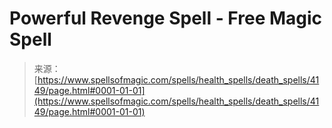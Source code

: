 <!--yml

category: 未分类

date: 2024-06-12 18:37:52

-->

# Powerful Revenge Spell - Free Magic Spell

> 来源：[https://www.spellsofmagic.com/spells/health_spells/death_spells/4149/page.html#0001-01-01](https://www.spellsofmagic.com/spells/health_spells/death_spells/4149/page.html#0001-01-01)

